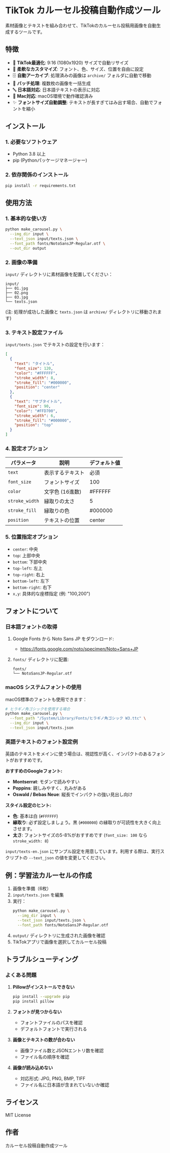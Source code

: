 # TikTok カルーセル投稿自動作成ツール

素材画像とテキストを組み合わせて、TikTokのカルーセル投稿用画像を自動生成するツールです。

## 特徴

- 🎯 **TikTok最適化**: 9:16 (1080x1920) サイズで自動リサイズ
- 🎨 **柔軟なカスタマイズ**: フォント、色、サイズ、位置を自由に設定
- 🗄️ **自動アーカイブ**: 処理済みの画像は `archive/` フォルダに自動で移動
- 🚀 **バッチ処理**: 複数枚の画像を一括生成
- 🔤 **日本語対応**: 日本語テキストの表示に対応
- 📱 **Mac対応**: macOS環境で動作確認済み
- ✨ **フォントサイズ自動調整**: テキストが長すぎてはみ出す場合、自動でフォントを縮小

## インストール

### 1. 必要なソフトウェア
- Python 3.8 以上
- pip (Pythonパッケージマネージャー)

### 2. 依存関係のインストール
```bash
pip install -r requirements.txt
```

## 使用方法

### 1. 基本的な使い方

```bash
python make_carousel.py \
  --img_dir input \
  --text_json input/texts.json \
  --font_path fonts/NotoSansJP-Regular.otf \
  --out_dir output
```

### 2. 画像の準備

`input/` ディレクトリに素材画像を配置してください：

```
input/
├── 01.jpg
├── 02.png
├── 03.jpg
└── texts.json
```

(注: 処理が成功した画像と `texts.json` は `archive/` ディレクトリに移動されます)

### 3. テキスト設定ファイル

`input/texts.json` でテキストの設定を行います：

```json
[
  {
    "text": "タイトル",
    "font_size": 120,
    "color": "#FFFFFF",
    "stroke_width": 8,
    "stroke_fill": "#000000",
    "position": "center"
  },
  {
    "text": "サブタイトル",
    "font_size": 90,
    "color": "#FFD700",
    "stroke_width": 6,
    "stroke_fill": "#000000",
    "position": "top"
  }
]
```

### 4. 設定オプション

| パラメータ | 説明 | デフォルト値 |
|-----------|------|-------------|
| `text` | 表示するテキスト | 必須 |
| `font_size` | フォントサイズ | 100 |
| `color` | 文字色 (16進数) | #FFFFFF |
| `stroke_width` | 縁取りの太さ | 5 |
| `stroke_fill` | 縁取りの色 | #000000 |
| `position` | テキストの位置 | center |

### 5. 位置指定オプション

- `center`: 中央
- `top`: 上部中央
- `bottom`: 下部中央
- `top-left`: 左上
- `top-right`: 右上
- `bottom-left`: 左下
- `bottom-right`: 右下
- `x,y`: 具体的な座標指定 (例: "100,200")

## フォントについて

### 日本語フォントの取得

1. Google Fonts から Noto Sans JP をダウンロード:
   - https://fonts.google.com/noto/specimen/Noto+Sans+JP
   
2. `fonts/` ディレクトリに配置:
   ```
   fonts/
   └── NotoSansJP-Regular.otf
   ```

### macOS システムフォントの使用

macOS標準のフォントも使用できます：

```bash
# ヒラギノ角ゴシックを使用する場合
python make_carousel.py \
  --font_path "/System/Library/Fonts/ヒラギノ角ゴシック W3.ttc" \
  --img_dir input \
  --text_json input/texts.json
```

### 英語テキストのフォント設定例

英語のテキストをメインに使う場合は、視認性が高く、インパクトのあるフォントがおすすめです。

**おすすめのGoogleフォント:**
- **Montserrat**: モダンで読みやすい
- **Poppins**: 親しみやすく、丸みがある
- **Oswald / Bebas Neue**: 縦長でインパクトの強い見出し向け

**スタイル設定のヒント:**
- **色**: 基本は白 (`#FFFFFF`)
- **縁取り**: 必ず設定しましょう。黒 (`#000000`) の縁取りが可読性を大きく向上させます。
- **太さ**: フォントサイズの5-8%がおすすめです (`font_size: 100` なら `stroke_width: 8`)

`input/texts-en.json` にサンプル設定を用意しています。利用する際は、実行スクリプトの `--text_json` の値を変更してください。

## 例：学習法カルーセルの作成

1. 画像を準備（6枚）
2. `input/texts.json` を編集
3. 実行：
   ```bash
   python make_carousel.py \
     --img_dir input \
     --text_json input/texts.json \
     --font_path fonts/NotoSansJP-Regular.otf
   ```
4. `output/` ディレクトリに生成された画像を確認
5. TikTokアプリで画像を選択してカルーセル投稿

## トラブルシューティング

### よくある問題

1. **Pillowがインストールできない**
   ```bash
   pip install --upgrade pip
   pip install pillow
   ```

2. **フォントが見つからない**
   - フォントファイルのパスを確認
   - デフォルトフォントで実行される

3. **画像とテキストの数が合わない**
   - 画像ファイル数とJSONエントリ数を確認
   - ファイル名の順序を確認

4. **画像が読み込めない**
   - 対応形式: JPG, PNG, BMP, TIFF
   - ファイル名に日本語が含まれていないか確認

## ライセンス

MIT License

## 作者

カルーセル投稿自動作成ツール 